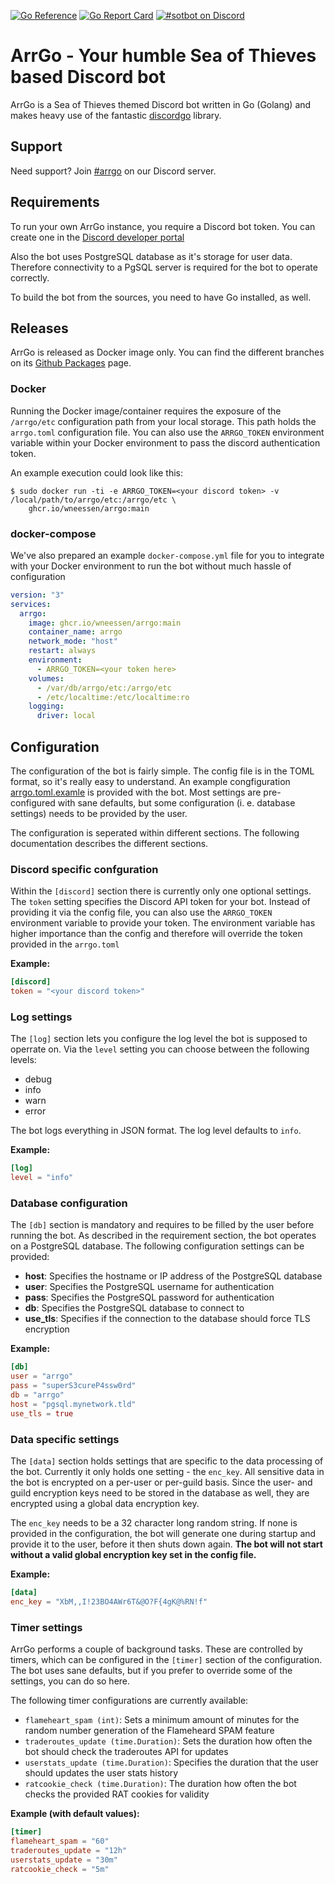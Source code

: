 [![Go Reference](https://pkg.go.dev/badge/github.com/wneessen/arrgo.svg)](https://pkg.go.dev/github.com/wneessen/arrgo) [![Go Report Card](https://goreportcard.com/badge/github.com/wneessen/arrgo)](https://goreportcard.com/report/github.com/wneessen/arrgo) [![#sotbot on Discord](https://img.shields.io/badge/Discord-%23arrgo-blue.svg)](https://discord.gg/zZprPUSW)

# ArrGo - Your humble Sea of Thieves based Discord bot
ArrGo is a Sea of Thieves themed Discord bot written in Go (Golang) and makes heavy use of the
fantastic [discordgo](https://github.com/bwmarrin/discordgo) library.

## Support
Need support? Join [#arrgo](https://discord.gg/zZprPUSW) on our Discord server.

## Requirements
To run your own ArrGo instance, you require a Discord bot token. You can create one in the
[Discord developer portal](https://discord.com/developers/applications)

Also the bot uses PostgreSQL database as it's storage for user data. Therefore connectivity to a PgSQL
server is required for the bot to operate correctly.

To build the bot from the sources, you need to have Go installed, as well.

## Releases
ArrGo is released as Docker image only. You can find the different branches on its
[Github Packages](https://github.com/wneessen/arrgo/pkgs/container/arrgo) page.

### Docker
Running the Docker image/container requires the exposure of the `/arrgo/etc` configuration path from
your local storage. This path holds the `arrgo.toml` configuration file. You can also use the `ARRGO_TOKEN`
environment variable within your Docker environment to pass the discord authentication token.

An example execution could look like this:
```shell
$ sudo docker run -ti -e ARRGO_TOKEN=<your discord token> -v /local/path/to/arrgo/etc:/arrgo/etc \
    ghcr.io/wneessen/arrgo:main 
````

### docker-compose
We've also prepared an example `docker-compose.yml` file for you to integrate with your Docker environment to run the
bot without much hassle of configuration

```yaml
version: "3"
services:
  arrgo:
    image: ghcr.io/wneessen/arrgo:main
    container_name: arrgo
    network_mode: "host"
    restart: always
    environment:
      - ARRGO_TOKEN=<your token here>
    volumes:
      - /var/db/arrgo/etc:/arrgo/etc
      - /etc/localtime:/etc/localtime:ro
    logging:
      driver: local
```

## Configuration
The configuration of the bot is fairly simple. The config file is in the TOML format, so it's really easy
to understand. An example congfiguration [arrgo.toml.examle](./arrgo.toml.example) is provided with the bot.
Most settings are pre-configured with sane defaults, but some configuration (i. e. database settings) needs to
be provided by the user.

The configuration is seperated within different sections. The following documentation describes the different 
sections.

### Discord specific confguration
Within the `[discord]` section there is currently only one optional settings. The `token` setting specifies the
Discord API token for your bot. Instead of providing it via the config file, you can also use the `ARRGO_TOKEN`
environment variable to provide your token. The environment variable has higher importance than the config and
therefore will override the token provided in the `arrgo.toml`

**Example:**
```toml
[discord]
token = "<your discord token>"
```

### Log settings
The `[log]` section lets you configure the log level the bot is supposed to operrate on. Via the `level` setting
you can choose between the following levels:
 * debug
 * info
 * warn
 * error

The bot logs everything in JSON format. The log level defaults to `info`. 

**Example:**
```toml
[log]
level = "info"
```

### Database configuration
The `[db]` section is mandatory and requires to be filled by the user before running the bot. As described in the
requirement section, the bot operates on a PostgreSQL database. The following configuration settings can be
provided:

 * **host**: Specifies the hostname or IP address of the PostgreSQL database
 * **user**: Specifies the PostgreSQL username for authentication
 * **pass**: Specifies the PostgreSQL password for authentication
 * **db**: Specifies the PostgreSQL database to connect to
 * **use_tls**: Specifies if the connection to the database should force TLS encryption

**Example:**
```toml
[db]
user = "arrgo"
pass = "superS3cureP4ssw0rd"
db = "arrgo"
host = "pgsql.mynetwork.tld"
use_tls = true
```

### Data specific settings
The `[data]` section holds settings that are specific to the data processing of the bot. Currently it only holds
one setting - the `enc_key`. All sensitive data in the bot is encrypted on a per-user or per-guild basis. Since 
the user- and guild encryption keys need to be stored in the database as well, they are encrypted using a global
data encryption key.

The `enc_key` needs to be a 32 character long random string. If none is provided in the configuration, the bot will
generate one during startup and provide it to the user, before it then shuts down again. **The bot will not start 
without a valid global encryption key set in the config file.**

**Example:**
```toml
[data]
enc_key = "XbM,,I!23BO4AWr6T&@O?F{4gK@%RN!f"
```

### Timer settings
ArrGo performs a couple of background tasks. These are controlled by timers, which can be configured in the
`[timer]` section of the configuration. The bot uses sane defaults, but if you prefer to override some of the 
settings, you can do so here.

The following timer configurations are currently available:
 * `flameheart_spam (int)`: Sets a minimum amount of minutes for the random number generation of the Flameheard SPAM feature
 * `traderoutes_update (time.Duration)`: Sets the duration how often the bot should check the traderoutes API for updates
 * `userstats_update (time.Duration)`: Specifies the duration that the user should updates the user stats history
 * `ratcookie_check (time.Duration)`: The duration how often the bot checks the provided RAT cookies for validity

**Example (with default values):**
```toml
[timer]
flameheart_spam = "60"
traderoutes_update = "12h"
userstats_update = "30m"
ratcookie_check = "5m"
```
